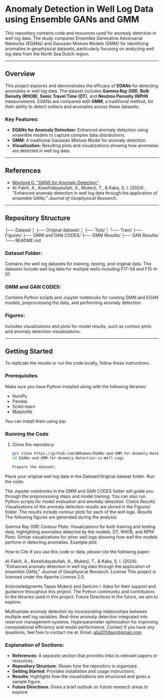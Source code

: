 # Anomaly Detection in Well Log Data using Ensemble GANs and GMM

This repository contains code and resources used for anomaly detection in well log data. The study compares Ensemble Generative Adversarial Networks (EGANs) and Gaussian Mixture Models (GMM) for identifying anomalies in geophysical datasets, particularly focusing on analyzing well log data from the North Sea Dutch region.

---

## Overview

This project explores and demonstrates the efficacy of **EGANs** for detecting anomalies in well log data. The dataset includes **Gamma Ray (GR)**, **Bulk Density (RHOB)**, **Sonic Travel Time (DT)**, and **Neutron Porosity (NPHI)** measurements. EGANs are compared with **GMM**, a traditional method, for their ability to detect outliers and anomalies across these datasets.

### Key Features:
- **EGANs for Anomaly Detection:** Enhanced anomaly detection using ensemble models to capture complex data distributions.
- **GMM:** A traditional Gaussian Mixture Model for anomaly detection.
- **Visualization:** Resulting plots and visualizations showing how anomalies are detected in well log data.

---

## References

- [Waylong O. "GANS for Anomaly Detection"](https://github.com/waylongo/Gans-for-anomaly-detection).
- Al-Fakih, A., Koeshidayatullah, A., Mukerji, T., & Kaka, S. I. (2024). "Enhanced anomaly detection in well log data through the application of ensemble GANs," *Journal of Geophysical Research*.

---

## Repository Structure
├── Dataset
│   ├── Original dataset/
│   ├── Test/
│   └── Train/
├── Figures/
├── GMM and GAN CODES/
├── GMM Results/
├── GAN Results/
└── README.md


### Dataset Folder:
Contains the well log datasets for training, testing, and original data. The datasets include well log data for multiple wells including F17-04 and F15-A-01.

### GMM and GAN CODES:
Contains Python scripts and Jupyter notebooks for running GMM and EGAN models, preprocessing the data, and performing anomaly detection.

### Figures:
Includes visualizations and plots for model results, such as contour plots and anomaly detection visualizations.

---

## Getting Started

To replicate the results or run the code locally, follow these instructions.

### Prerequisites

Make sure you have Python installed along with the following libraries:

- NumPy
- Pandas
- Scikit-learn
- Matplotlib

You can install them using pip:

### Running the Code

1. Clone the repository:

   ```bash
   git clone https://github.com/ARhaman/EGANs-and-GMM-for-Anomaly-Detection-in-Well-Logs.git
   cd EGANs-and-GMM-for-Anomaly-Detection-in-Well-Logs

   Prepare the dataset:

Place your original well log data in the Dataset/Original dataset folder.
Run the code:

The Jupyter notebooks in the GMM and GAN CODES folder will guide you through the preprocessing steps and model training.
You can also run Python scripts for model evaluation and anomaly detection.
Check Results:
Visualizations of the anomaly detection results are stored in the Figures/ folder.
The results include contour plots for each of the well logs.
Results
The following figures are generated during the analysis:

Gamma Ray (GR) Contour Plots: Visualizations for both training and testing data, highlighting anomalies detected by the models.
DT, RHOB, and NPHI Plots: Similar visualizations for other well logs showing how well the models perform in detecting anomalies.
Example plot:


How to Cite
If you use this code or data, please cite the following paper:

Al-Fakih, A., Koeshidayatullah, A., Mukerji, T., & Kaka, S. I. (2024). "Enhanced anomaly detection in well log data through the application of ensemble GANs," Journal of Geophysical Research.
License
This project is licensed under the Apache License 2.0.

Acknowledgments
Tapan Mukerji and SanLinn I. Kaka for their support and guidance throughout this project.
The Python community and contributors to the libraries used in this project.
Future Directions
In the future, we aim to explore:

Multivariate anomaly detection by incorporating relationships between multiple well log variables.
Real-time anomaly detection integrated into reservoir management systems.
Hyperparameter optimization for improving computational efficiency and model performance.
Contact
If you have any questions, feel free to contact me at:
Email: alja2014ser@gmail.com

### Explanation of Sections:
- **References**: A separate section that provides links to relevant papers or resources.
- **Repository Structure**: Shows how the repository is organized.
- **Getting Started**: Provides installation and usage instructions.
- **Results**: Highlights how the visualizations are structured and gives a sample figure.
- **Future Directions**: Gives a brief outlook on future research areas to explore.

